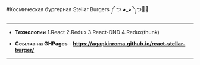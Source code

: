 #Космическая бургерная Stellar Burgers ༼ つ ◕_◕ ༽つ🍔🌠
___
* **Технологии** 
1.React
2.Redux
3.React-DND
4.Redux(thunk)

* **Ссылка на GHPages** - **https://agapkinroma.github.io/react-stellar-burger/**
---

